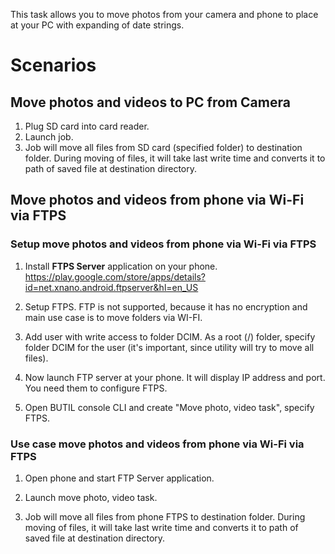 This task allows you to move photos from your camera and phone to place at your PC with expanding of date strings.

# Scenarios

## Move photos and videos to PC from Camera

1. Plug SD card into card reader.
2. Launch job.
3. Job will move all files from SD card (specified folder) to destination folder. During moving of files, it will take last write time and converts it to path of saved file at destination directory.

## Move photos and videos from phone via Wi-Fi via FTPS

### Setup move photos and videos from phone via Wi-Fi via FTPS
1. Install **FTPS Server** application on your phone.
https://play.google.com/store/apps/details?id=net.xnano.android.ftpserver&hl=en_US

2. Setup FTPS.
FTP is not supported, because it has no encryption and main use case is to move folders via WI-FI.

3. Add user with write access to folder DCIM. As a root (/) folder, specify folder DCIM for the user (it's important, since utility will try to move all files).

4. Now launch FTP server at your phone.
It will display IP address and port. You need them to configure FTPS.

5. Open BUTIL console CLI and create "Move photo, video task", specify FTPS.

### Use case move photos and videos from phone via Wi-Fi via FTPS
1. Open phone and start FTP Server application.

2. Launch move photo, video task.

3. Job will move all files from phone FTPS to destination folder. During moving of files, it will take last write time and converts it to path of saved file at destination directory.
